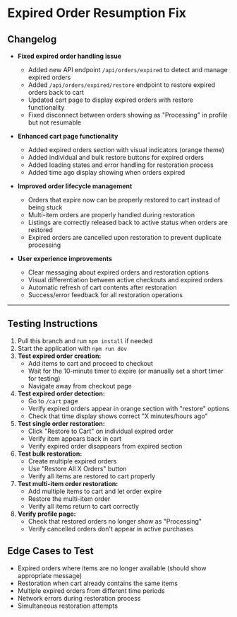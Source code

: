 # Expired Order Resumption Fix

## Changelog

- **Fixed expired order handling issue**
  - Added new API endpoint `/api/orders/expired` to detect and manage expired orders
  - Added `/api/orders/expired/restore` endpoint to restore expired orders back to cart
  - Updated cart page to display expired orders with restore functionality
  - Fixed disconnect between orders showing as "Processing" in profile but not resumable

- **Enhanced cart page functionality**
  - Added expired orders section with visual indicators (orange theme)
  - Added individual and bulk restore buttons for expired orders
  - Added loading states and error handling for restoration process
  - Added time ago display showing when orders expired

- **Improved order lifecycle management**
  - Orders that expire now can be properly restored to cart instead of being stuck
  - Multi-item orders are properly handled during restoration
  - Listings are correctly released back to active status when orders are restored
  - Expired orders are cancelled upon restoration to prevent duplicate processing

- **User experience improvements**
  - Clear messaging about expired orders and restoration options
  - Visual differentiation between active checkouts and expired orders
  - Automatic refresh of cart contents after restoration
  - Success/error feedback for all restoration operations

---

## Testing Instructions

1. Pull this branch and run `npm install` if needed
2. Start the application with `npm run dev`
3. **Test expired order creation:**
   - Add items to cart and proceed to checkout
   - Wait for the 10-minute timer to expire (or manually set a short timer for testing)
   - Navigate away from checkout page
4. **Test expired order detection:**
   - Go to `/cart` page
   - Verify expired orders appear in orange section with "restore" options
   - Check that time display shows correct "X minutes/hours ago"
5. **Test single order restoration:**
   - Click "Restore to Cart" on individual expired order
   - Verify item appears back in cart
   - Verify expired order disappears from expired section
6. **Test bulk restoration:**
   - Create multiple expired orders
   - Use "Restore All X Orders" button
   - Verify all items are restored to cart properly
7. **Test multi-item order restoration:**
   - Add multiple items to cart and let order expire
   - Restore the multi-item order
   - Verify all items return to cart correctly
8. **Verify profile page:**
   - Check that restored orders no longer show as "Processing"
   - Verify cancelled orders don't appear in active purchases

## Edge Cases to Test

- Expired orders where items are no longer available (should show appropriate message)
- Restoration when cart already contains the same items
- Multiple expired orders from different time periods
- Network errors during restoration process
- Simultaneous restoration attempts
